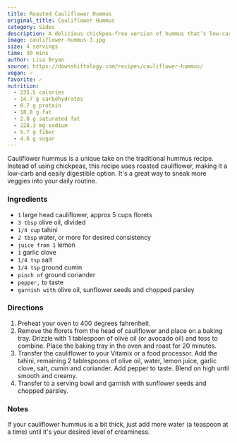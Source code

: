 ```yaml
---
title: Roasted Cauliflower Hummus
original_title: Cauliflower Hummus
category: Sides
description: A delicious chickpea-free version of hummus that’s low-carb, keto, paleo and Whole30 friendly. It’s creamy, savory, and veggie-packed.
image: cauliflower-hummus-3.jpg
size: 4 servings
time: 30 mins
author: Lisa Bryan
source: https://downshiftology.com/recipes/cauliflower-hummus/
vegan: ✓
favorite: ✓
nutrition:
  - 235.5 calories
  - 14.7 g carbohydrates
  - 6.7 g protein
  - 18.8 g fat
  - 2.8 g saturated fat
  - 228.3 mg sodium
  - 5.7 g fiber
  - 4.6 g sugar
---
```


Cauliflower hummus is a unique take on the traditional hummus recipe. Instead of using chickpeas, this recipe uses roasted cauliflower, making it a low-carb and easily digestible option. It's a great way to sneak more veggies into your daily routine. 

### Ingredients

* `1` large head cauliflower, approx 5 cups florets
* `3 tbsp` olive oil, divided
* `1/4 cup` tahini
* `2 tbsp` water, or more for desired consistency
* `juice from 1` lemon
* `1` garlic clove
* `1/4 tsp` salt
* `1/4 tsp` ground cumin
* `pinch of` ground coriander
* `pepper,` to taste
* `garnish with` olive oil, sunflower seeds and chopped parsley

### Directions

1. Preheat your oven to 400 degrees fahrenheit.
2. Remove the florets from the head of cauliflower and place on a baking tray. Drizzle with 1 tablespoon of olive oil (or avocado oil) and toss to combine. Place the baking tray in the oven and roast for 20 minutes.
3. Transfer the cauliflower to your Vitamix or a food processor. Add the tahini, remaining 2 tablespoons of olive oil, water, lemon juice, garlic clove, salt, cumin and coriander. Add pepper to taste. Blend on high until smooth and creamy.
4. Transfer to a serving bowl and garnish with sunflower seeds and chopped parsley.

### Notes

If your cauliflower hummus is a bit thick, just add more water (a teaspoon at a time) until it's your desired level of creaminess.